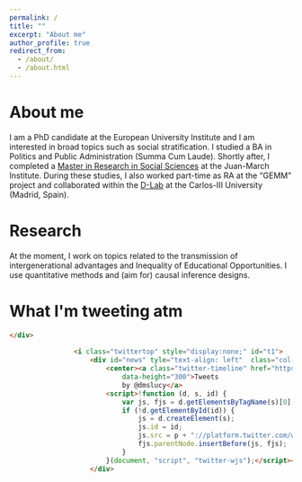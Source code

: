 ```yaml
---
permalink: /
title: ""
excerpt: "About me"
author_profile: true
redirect_from: 
  - /about/
  - /about.html
---
```



About me
======

I am a PhD candidate at the European University Institute and I am interested in broad topics such as social stratification. I studied a BA in Politics and Public Administration (Summa Cum Laude). Shortly after, I completed a [Master in Research in Social Sciences](https://ic3jm.es/en/postgraduates/master-degree-social-sciences/) at the Juan-March Institute. During these studies, I also worked part-time as RA at the “GEMM” project and collaborated within the [D-Lab](https://www.d-labsite.com/) at the Carlos-III University (Madrid, Spain).

Research
======
At the moment, I work on topics related to the transmission of intergenerational advantages and Inequality of Educational Opportunities. I use quantitative methods and (aim for) causal inference designs.

What I'm tweeting atm
======
```html 
</div>
                
                <i class="twittertop" style="display:none;" id="t1">
                    <div id="news" tyle="text-align: left"  class="col-md-5">&nbsp;
                        <center><a class="twitter-timeline" href="https://twitter.com/marespadafor" data-chrome="nofooter" data-widget-id="346662554203992065" data-width="900"
                            data-height="300">Tweets
                            by @dmslucy</a>
                        <script>!function (d, s, id) {
                            var js, fjs = d.getElementsByTagName(s)[0], p = /^http:/.test(d.location) ? 'http' : 'https';
                            if (!d.getElementById(id)) {
                                js = d.createElement(s);
                                js.id = id;
                                js.src = p + "://platform.twitter.com/widgets.js";
                                fjs.parentNode.insertBefore(js, fjs);
                            }
                        }(document, "script", "twitter-wjs");</script></center>
                    </div>
```
